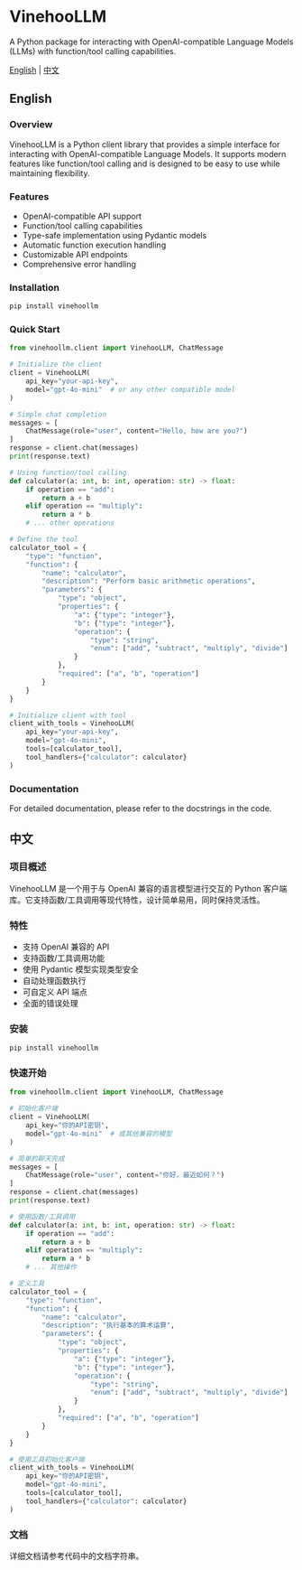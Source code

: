 # VinehooLLM

A Python package for interacting with OpenAI-compatible Language Models (LLMs) with function/tool calling capabilities.

[English](#english) | [中文](#chinese)

<a name="english"></a>
## English

### Overview
VinehooLLM is a Python client library that provides a simple interface for interacting with OpenAI-compatible Language Models. It supports modern features like function/tool calling and is designed to be easy to use while maintaining flexibility.

### Features
- OpenAI-compatible API support
- Function/tool calling capabilities
- Type-safe implementation using Pydantic models
- Automatic function execution handling
- Customizable API endpoints
- Comprehensive error handling

### Installation
```bash
pip install vinehoollm
```

### Quick Start
```python
from vinehoollm.client import VinehooLLM, ChatMessage

# Initialize the client
client = VinehooLLM(
    api_key="your-api-key",
    model="gpt-4o-mini"  # or any other compatible model
)

# Simple chat completion
messages = [
    ChatMessage(role="user", content="Hello, how are you?")
]
response = client.chat(messages)
print(response.text)

# Using function/tool calling
def calculator(a: int, b: int, operation: str) -> float:
    if operation == "add":
        return a + b
    elif operation == "multiply":
        return a * b
    # ... other operations

# Define the tool
calculator_tool = {
    "type": "function",
    "function": {
        "name": "calculator",
        "description": "Perform basic arithmetic operations",
        "parameters": {
            "type": "object",
            "properties": {
                "a": {"type": "integer"},
                "b": {"type": "integer"},
                "operation": {
                    "type": "string",
                    "enum": ["add", "subtract", "multiply", "divide"]
                }
            },
            "required": ["a", "b", "operation"]
        }
    }
}

# Initialize client with tool
client_with_tools = VinehooLLM(
    api_key="your-api-key",
    model="gpt-4o-mini",
    tools=[calculator_tool],
    tool_handlers={"calculator": calculator}
)
```

### Documentation
For detailed documentation, please refer to the docstrings in the code.

<a name="chinese"></a>
## 中文

### 项目概述
VinehooLLM 是一个用于与 OpenAI 兼容的语言模型进行交互的 Python 客户端库。它支持函数/工具调用等现代特性，设计简单易用，同时保持灵活性。

### 特性
- 支持 OpenAI 兼容的 API
- 支持函数/工具调用功能
- 使用 Pydantic 模型实现类型安全
- 自动处理函数执行
- 可自定义 API 端点
- 全面的错误处理

### 安装
```bash
pip install vinehoollm
```

### 快速开始
```python
from vinehoollm.client import VinehooLLM, ChatMessage

# 初始化客户端
client = VinehooLLM(
    api_key="你的API密钥",
    model="gpt-4o-mini"  # 或其他兼容的模型
)

# 简单的聊天完成
messages = [
    ChatMessage(role="user", content="你好，最近如何？")
]
response = client.chat(messages)
print(response.text)

# 使用函数/工具调用
def calculator(a: int, b: int, operation: str) -> float:
    if operation == "add":
        return a + b
    elif operation == "multiply":
        return a * b
    # ... 其他操作

# 定义工具
calculator_tool = {
    "type": "function",
    "function": {
        "name": "calculator",
        "description": "执行基本的算术运算",
        "parameters": {
            "type": "object",
            "properties": {
                "a": {"type": "integer"},
                "b": {"type": "integer"},
                "operation": {
                    "type": "string",
                    "enum": ["add", "subtract", "multiply", "divide"]
                }
            },
            "required": ["a", "b", "operation"]
        }
    }
}

# 使用工具初始化客户端
client_with_tools = VinehooLLM(
    api_key="你的API密钥",
    model="gpt-4o-mini",
    tools=[calculator_tool],
    tool_handlers={"calculator": calculator}
)
```

### 文档
详细文档请参考代码中的文档字符串。